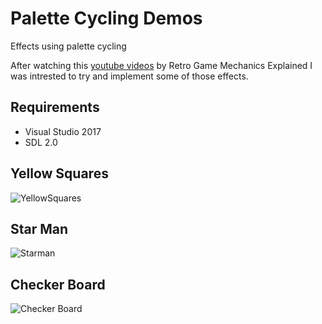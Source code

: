 # Palette Cycling Demos
Effects using palette cycling

After watching this [youtube videos](https://www.youtube.com/watch?v=zjQik7uwLIQ&t=54s) by Retro Game Mechanics Explained I was intrested to try and implement some of those effects.

## Requirements
* Visual Studio 2017  
* SDL 2.0  

## Yellow Squares
![YellowSquares](./img/YellowSquares.gif)

## Star Man
![Starman](./img/Starman.gif)

## Checker Board
![Checker Board](./img/CheckerBoard.gif)
